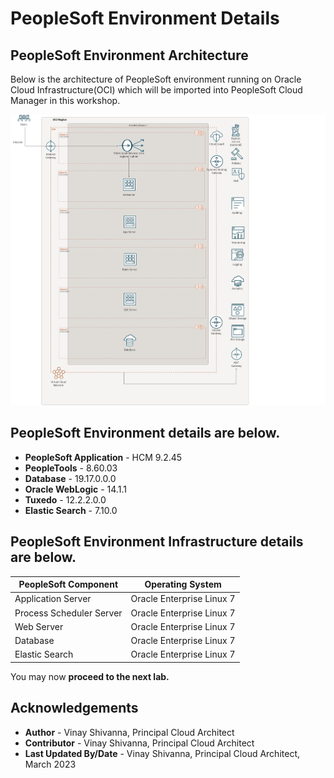 # PeopleSoft Environment Details

## PeopleSoft Environment Architecture

Below is the architecture of PeopleSoft environment running on Oracle Cloud Infrastructure(OCI) which will be imported into PeopleSoft Cloud Manager in this workshop.

![ps-env-architecture](./images/ps-workshop-arch.png " ")


## PeopleSoft Environment details are below.

* **PeopleSoft Application** - HCM 9.2.45
* **PeopleTools** - 8.60.03
* **Database** - 19.17.0.0.0
* **Oracle WebLogic** - 14.1.1
* **Tuxedo** - 12.2.2.0.0
* **Elastic Search** - 7.10.0

## PeopleSoft Environment Infrastructure details are below.

**PeopleSoft Component** | **Operating System**
------------------------ | --------------------
Application Server | Oracle Enterprise Linux 7
Process Scheduler Server | Oracle Enterprise Linux 7
Web Server | Oracle Enterprise Linux 7
Database | Oracle Enterprise Linux 7
Elastic Search | Oracle Enterprise Linux 7

You may now **proceed to the next lab.**

## Acknowledgements
* **Author** - Vinay Shivanna, Principal Cloud Architect
* **Contributor** - Vinay Shivanna, Principal Cloud Architect
* **Last Updated By/Date** - Vinay Shivanna, Principal Cloud Architect, March 2023

